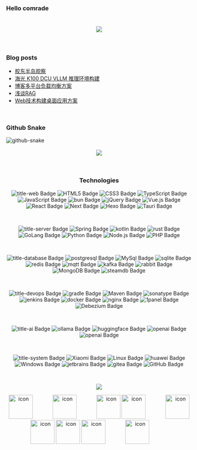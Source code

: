 ### Hello comrade
<div align="center">
  <!-- Typing 打字特效 -->
  <h1 align="center">
    <a href="https://blog.thatcoder.cn/">
      <img src="https://readme-typing-svg.herokuapp.com/?lines=That%20Coder%20--%20笔名钟意;让我们在全栈的路上一起去感受;像素与逻辑的浪漫;数据与算法的交响;最后不止于代码;全栈不是终点;而是自由创造的起点！;&center=true&size=27">
    </a>
  </h1>
</div>
<div>&nbsp;</div>

### Blog posts
<!-- BLOG-POST-LIST:START -->
- [胶东半岛观察](https://blog.thatcoder.cn/daily/Jiaodong-Peninsula/)
- [海光 K100 DCU VLLM 推理环境构建](https://blog.thatcoder.cn/ai/hygon-vllm/)
- [博客多平台负载均衡方案](https://blog.thatcoder.cn/Blog-Load-Balance/)
- [浅谈RAG](https://blog.thatcoder.cn/ai/RAG/)
- [Web技术构建桌面应用方案](https://blog.thatcoder.cn/Web-Package/)
<!-- BLOG-POST-LIST:END -->

<div>&nbsp;</div>

### Github Snake
  <!-- Snake Code Contribution Map 贪吃蛇代码贡献图 -->
<picture>
    <source media="(prefers-color-scheme: dark)" srcset="https://cdn.jsdelivr.net/gh/thatcoders/thatcoders/profile-snake-contrib/github-contribution-grid-snake-dark.svg" />
    <source media="(prefers-color-scheme: light)" srcset="https://cdn.jsdelivr.net/gh/thatcoders/thatcoders/profile-snake-contrib/github-contribution-grid-snake.svg" />
    <img alt="github-snake" src="https://cdn.jsdelivr.net/gh/thatcoders/thatcoders/profile-snake-contrib/github-contribution-grid-snake-dark.svg" />
</picture>
<div>&nbsp;</div>

<div align="center"> <img src="https://cdn.jsdelivr.net/gh/thatcoders/thatcoders/github-metrics.svg"> </div>
<div>&nbsp;</div>
<div>&nbsp;</div>

<div align="center">
<!--  skill badge 技能徽章 -->

### Technologies

<!--  前端 -->
![title-web Badge](https://img.shields.io/badge/Web-000000?llogoColor=fff&style=flat)
![HTML5 Badge](https://img.shields.io/badge/HTML5-E34F26?logo=html5&logoColor=fff&style=flat)
![CSS3 Badge](https://img.shields.io/badge/CSS3-1572B6?logo=css3&logoColor=fff&style=flat)
![TypeScript Badge](https://img.shields.io/badge/TS-3178C6?logo=typescript&logoColor=fff&style=flat)
![JavaScript Badge](https://img.shields.io/badge/JS-F7DF1E?logo=javascript&logoColor=000&style=flat)
![bun Badge](https://img.shields.io/badge/bun-000000?logo=bun&logoColor=fff&style=flat)
![jQuery Badge](https://img.shields.io/badge/JQ-0769AD?logo=jquery&logoColor=fff&style=flat)
![Vue.js Badge](https://img.shields.io/badge/Vue-4FC08D?logo=vuedotjs&logoColor=fff&style=flat)
![React Badge](https://img.shields.io/badge/React-61DAFB?logo=react&logoColor=000&style=flat)
![Next Badge](https://img.shields.io/badge/Next-181717?logo=next.js&logoColor=fff&style=flat)
![Hexo Badge](https://img.shields.io/badge/Hexo-3776AB?logo=hexo&logoColor=fff&style=flat)
![Tauri Badge](https://img.shields.io/badge/Tauri-E2231A?logo=tauri&logoColor=fff&style=flat)
<div>&nbsp;</div>

<!--  后端 -->
![title-server Badge](https://img.shields.io/badge/server-000000?llogoColor=fff&style=flat)
![Spring Badge](https://img.shields.io/badge/Spring-6DB33F?logo=spring&logoColor=fff&style=flat)
![kotlin Badge](https://img.shields.io/badge/Kotlin-7F52FF?logo=kotlin&logoColor=fff&style=flat)
![rust Badge](https://img.shields.io/badge/Rust-FCC624?logo=rust&logoColor=000&style=flat)
![GoLang Badge](https://img.shields.io/badge/Go-0078D6?logo=go&logoColor=fff&style=flat)
![Python Badge](https://img.shields.io/badge/Python-3776AB?logo=python&logoColor=fff&style=flat)
![Node.js Badge](https://img.shields.io/badge/Node.js-393?logo=nodedotjs&logoColor=fff&style=flat)
![PHP Badge](https://img.shields.io/badge/PHP最美-777BB4?logo=php&logoColor=fff&style=flat)
<div>&nbsp;</div>

<!--  数据库 -->
![title-database Badge](https://img.shields.io/badge/database-000000?llogoColor=fff&style=flat)
![postgresql Badge](https://img.shields.io/badge/Postgre-4169E1?logo=postgresql&logoColor=fff&style=flat)
![MySql Badge](https://img.shields.io/badge/MySql-4479A1?logo=mysql&logoColor=fff&style=flat)
![sqlite Badge](https://img.shields.io/badge/Sqlite-003B57?logo=sqlite&logoColor=fff&style=flat)
![redis Badge](https://img.shields.io/badge/Redis-FF4438?logo=redis&logoColor=fff&style=flat)
![mqtt Badge](https://img.shields.io/badge/MQTT-660066?logo=mqtt&logoColor=fff&style=flat)
![kafka Badge](https://img.shields.io/badge/Kafka-231F20?logo=apachekafka&logoColor=fff&style=flat)
![rabbit Badge](https://img.shields.io/badge/Rabbit-660066?logo=rabbitmq&logoColor=fff&style=flat)
![MongoDB Badge](https://img.shields.io/badge/Mongo-47A248?logo=mongodb&logoColor=fff&style=flat)
![steamdb Badge](https://img.shields.io/badge/SteamDB哈哈-000000?logo=steamdb&logoColor=fff&style=flat)
<div>&nbsp;</div>

<!--  运维 -->
![title-devops Badge](https://img.shields.io/badge/devops-000000?llogoColor=fff&style=flat)
![gradle Badge](https://img.shields.io/badge/gradle-02303A?logo=gradle&logoColor=fff&style=flat)
![Maven Badge](https://img.shields.io/badge/Maven-C71A36?logo=apachemaven&logoColor=fff&style=flat)
![sonatype Badge](https://img.shields.io/badge/Nexus-004027?logo=sonatype&logoColor=fff&style=flat)
![jenkins Badge](https://img.shields.io/badge/Jenkins-D24939?logo=jenkins&logoColor=fff&style=flat)
![docker Badge](https://img.shields.io/badge/Docker-2496ED?logo=docker&logoColor=fff&style=flat)
![nginx Badge](https://img.shields.io/badge/Nginx-009639?logo=nginx&logoColor=fff&style=flat)
![1panel Badge](https://img.shields.io/badge/1panel-0854C1?logo=1panel&logoColor=fff&style=flat)
![Debezium Badge](https://img.shields.io/badge/Debezium-000000?logo=databricks&logoColor=fff&style=flat)
<div>&nbsp;</div>

<!--  AI学习 -->
![title-ai Badge](https://img.shields.io/badge/ai-000000?llogoColor=fff&style=flat)
![ollama Badge](https://img.shields.io/badge/ollama-000000?logo=ollama&logoColor=fff&style=flat)
![huggingface Badge](https://img.shields.io/badge/HugFace-FFD21E?logo=huggingface&logoColor=fff&style=flat)
![openai Badge](https://img.shields.io/badge/openai-412991?logo=openai&logoColor=fff&style=flat)
![openai Badge](https://img.shields.io/badge/学习AI中...-412991?logo=openai&logoColor=fff&style=flat)
<div>&nbsp;</div>

![title-system Badge](https://img.shields.io/badge/system-000000?llogoColor=fff&style=flat)
![Xiaomi Badge](https://img.shields.io/badge/Xiaomi-FF6900?logo=xiaomi&logoColor=fff&style=flat)
![Linux Badge](https://img.shields.io/badge/Linux-FCC624?logo=linux&logoColor=000&style=flat)
![huawei Badge](https://img.shields.io/badge/HuaWei-FF0000?logo=huawei&logoColor=fff&style=flat)
![Windows Badge](https://img.shields.io/badge/Windows-0078D6?logo=windows&logoColor=fff&style=flat)
![jetbrains Badge](https://img.shields.io/badge/jetbrains-000000?logo=jetbrains&logoColor=fff&style=flat)
![gitea Badge](https://img.shields.io/badge/Gitea-609926?logo=gitea&logoColor=fff&style=flat)
![GitHub Badge](https://img.shields.io/badge/GitHub-181717?logo=github&logoColor=fff&style=flat)
<div>&nbsp;</div>

<!-- programming tool icon 编程工具图标 -->
<p align="center">
  <a href="https://skillicons.dev">
    <img src="https://skillicons.dev/icons?i=git,docker,kotlin,idea,pycharm,webstorm,golang,rust,linux,nginx,tauri,jenkins,flutter,electron" />
  </a>
</p>

<!-- svg -->
<img src="https://techstack-generator.vercel.app/kubernetes-icon.svg" alt="icon" width="65" style="width: 65px; height: 65px; margin-right: 50px; margin-bottom: 0px;" />
<img src="https://techstack-generator.vercel.app/mysql-icon.svg" alt="icon" width="65" style="width: 65px; height: 65px; margin-right: 50px; margin-bottom: 0px;" />
<img src="https://techstack-generator.vercel.app/webpack-icon.svg" alt="icon" width="65" style="width: 65px; height: 65px; margin-right: 0px; margin-bottom: 0px;" />
<img src="https://techstack-generator.vercel.app/docker-icon.svg" alt="icon" width="65" style="width: 65px; height: 65px; margin-right: 50px; margin-bottom: 0px;" />
<img src="https://techstack-generator.vercel.app/redux-icon.svg" alt="icon" width="65" style="width: 65px; height: 65px; margin-right: 0px; margin-bottom: 0px;" />
<img src="https://techstack-generator.vercel.app/java-icon.svg" alt="icon" width="65" style="width: 65px; height: 65px; margin-right: 0px; margin-bottom: 0px;" />
<img src="https://techstack-generator.vercel.app/eslint-icon.svg" alt="icon" width="65" style="width: 65px; height: 65px; margin-right: 0px; margin-bottom: 0px;" />
<img src="https://techstack-generator.vercel.app/ts-icon.svg" alt="icon" width="65" style="width: 65px; height: 65px; margin-right: 50px; margin-bottom: 0px;" />
<img src="https://techstack-generator.vercel.app/nginx-icon.svg" alt="icon" width="65" style="width: 65px; height: 65px; margin-right: 50px; margin-bottom: 0px;" /><br>

</div>

<div>&nbsp;</div>
<div>&nbsp;</div>
